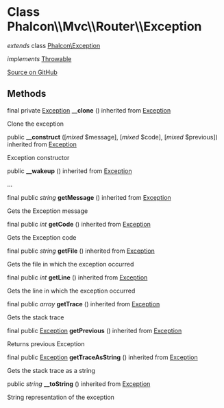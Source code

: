 <h1>Class <strong>Phalcon\\Mvc\\Router\\Exception</strong></h1>

<p><em>extends</em> class <a href="/en/3.2/api/Phalcon_Exception">Phalcon\Exception</a></p>

<p><em>implements</em> <a href="http://php.net/manual/en/class.throwable.php">Throwable</a></p>

<p><a href="https://github.com/phalcon/cphalcon/blob/master/phalcon/mvc/router/exception.zep" class="btn btn-default btn-sm" mark="crwd-mark">Source on GitHub</a></p>

<h2>Methods</h2>

<p>final private <a href="http://php.net/manual/en/class.exception.php">Exception</a> <strong>__clone</strong> () inherited from <a href="http://php.net/manual/en/class.exception.php">Exception</a></p>

<p>Clone the exception</p>

<p>public  <strong>__construct</strong> ([<em>mixed</em> $message], [<em>mixed</em> $code], [<em>mixed</em> $previous]) inherited from <a href="http://php.net/manual/en/class.exception.php">Exception</a></p>

<p>Exception constructor</p>

<p>public  <strong>__wakeup</strong> () inherited from <a href="http://php.net/manual/en/class.exception.php">Exception</a></p>

<p>...</p>

<p>final public <em>string</em> <strong>getMessage</strong> () inherited from <a href="http://php.net/manual/en/class.exception.php">Exception</a></p>

<p>Gets the Exception message</p>

<p>final public <em>int</em> <strong>getCode</strong> () inherited from <a href="http://php.net/manual/en/class.exception.php">Exception</a></p>

<p>Gets the Exception code</p>

<p>final public <em>string</em> <strong>getFile</strong> () inherited from <a href="http://php.net/manual/en/class.exception.php">Exception</a></p>

<p>Gets the file in which the exception occurred</p>

<p>final public <em>int</em> <strong>getLine</strong> () inherited from <a href="http://php.net/manual/en/class.exception.php">Exception</a></p>

<p>Gets the line in which the exception occurred</p>

<p>final public <em>array</em> <strong>getTrace</strong> () inherited from <a href="http://php.net/manual/en/class.exception.php">Exception</a></p>

<p>Gets the stack trace</p>

<p>final public <a href="http://php.net/manual/en/class.exception.php">Exception</a> <strong>getPrevious</strong> () inherited from <a href="http://php.net/manual/en/class.exception.php">Exception</a></p>

<p>Returns previous Exception</p>

<p>final public <a href="http://php.net/manual/en/class.exception.php">Exception</a> <strong>getTraceAsString</strong> () inherited from <a href="http://php.net/manual/en/class.exception.php">Exception</a></p>

<p>Gets the stack trace as a string</p>

<p>public <em>string</em> <strong>__toString</strong> () inherited from <a href="http://php.net/manual/en/class.exception.php">Exception</a></p>

<p>String representation of the exception</p>
